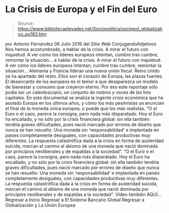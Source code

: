 # La Crisis de Europa y el Fin del Euro

> Source: https://www.bibliotecapleyades.net/Sociopolitica/sociopol_globalization_eu183.htm

por Antonio Fernández 06 Julio 2016
del Sitio Web ConjugandoAdjetivos
Nos hemos acostumbrado,
a hablar de la crisis. A mirar el futuro con inquietud. A ver cómo los líderes europeos intentan, cumbre tras cumbre, remontar la situación...
a hablar de la crisis.
A mirar el futuro con inquietud.
A ver cómo los líderes europeos intentan, cumbre tras cumbre, remontar la situación...
Alemania y Francia lideran una nueva unión fiscal. Reino Unido se ha apartado del resto. Ellos son el corazón de Europa, las plazas fuertes.
El desencanto de los europeos es el temor a que desaparezca un modelo de bienestar y consumo que creyeron eterno. Por eso este reportaje sólo podía ser un caleidoscopio, un conjunto de rostros y voces de las tres capitales. En este documental se analiza la ingente crisis económica que ha asolado Europa en los últimos años, y cómo los más pesimistas ya anuncian el final de la moneda única europea, o puede que los más realistas.
"O el Euro o el caos, parece la consigna, pero nada más disparatado. Hoy el Euro ha encallado, y no sólo por la crisis financiera global: sin ella también tendría graves dificultades, pues nació marcado por errores de diseño que nunca se han resuelto. Una moneda sin 'responsabilidad' e implantada en países completamente desiguales, con capacidades productivas muy diferentes. La respuesta catastrófica dada a la crisis en forma de austeridad suicida, marcan el camino al abismo de una moneda que nació dominada por principios neoliberales y de espaldas a la sociedad".
"O el Euro o el caos, parece la consigna, pero nada más disparatado.
Hoy el Euro ha encallado, y no sólo por la crisis financiera global:
sin ella también tendría graves dificultades, pues nació marcado por errores de diseño que nunca se han resuelto.
Una moneda sin 'responsabilidad' e implantada en países completamente desiguales, con capacidades productivas muy diferentes.
La respuesta catastrófica dada a la crisis en forma de austeridad suicida, marcan el camino al abismo de una moneda que nació dominada por principios neoliberales y de espaldas a la sociedad".
Video también AQUÍ...
Regresar a Inicio
Regresar a El Sistema Bancario Global
Regresar a Globalización y La Unión Europea
